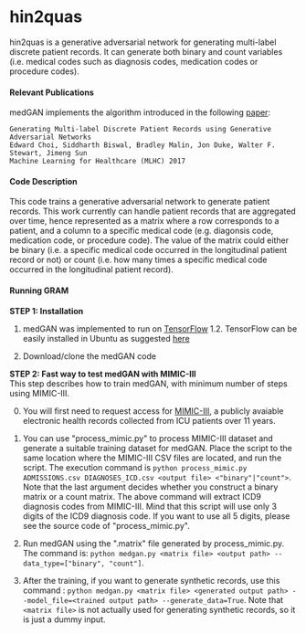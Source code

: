 # hin2quas

hin2quas is a generative adversarial network for generating multi-label discrete patient records. It can generate both
binary and count variables (i.e. medical codes such as diagnosis codes, medication codes or procedure codes).

#### Relevant Publications

medGAN implements the algorithm introduced in the following [paper](https://arxiv.org/abs/1703.06490):

	Generating Multi-label Discrete Patient Records using Generative Adversarial Networks
	Edward Choi, Siddharth Biswal, Bradley Malin, Jon Duke, Walter F. Stewart, Jimeng Sun  
	Machine Learning for Healthcare (MLHC) 2017

#### Code Description

This code trains a generative adversarial network to generate patient records. This work currently can handle patient
records that are aggregated over time, hence represented as a matrix where a row corresponds to a patient, and a column
to a specific medical code (e.g. diagonsis code, medication code, or procedure code). The value of the matrix could
either be binary (i.e. a specific medical code occurred in the longitudinal patient record or not) or count (i.e. how
many times a specific medical code occurred in the longitudinal patient record).

#### Running GRAM

**STEP 1: Installation**

1. medGAN was implemented to run on [TensorFlow](https://www.python.org/) 1.2. TensorFlow can be easily installed in
   Ubuntu as suggested [here](https://www.tensorflow.org/install/install_linux)

2. Download/clone the medGAN code

**STEP 2: Fast way to test medGAN with MIMIC-III**  
This step describes how to train medGAN, with minimum number of steps using MIMIC-III.

0. You will first need to request access for [MIMIC-III](https://mimic.physionet.org/gettingstarted/access/), a publicly
   avaiable electronic health records collected from ICU patients over 11 years.

1. You can use "process_mimic.py" to process MIMIC-III dataset and generate a suitable training dataset for medGAN.
   Place the script to the same location where the MIMIC-III CSV files are located, and run the script. The execution
   command is `python process_mimic.py ADMISSIONS.csv DIAGNOSES_ICD.csv <output file> <"binary"|"count">`. Note that the
   last argument decides whether you construct a binary matrix or a count matrix. The above command will extract ICD9
   diagnosis codes from MIMIC-III. Mind that this script will use only 3 digits of the ICD9 diagnosis code. If you want
   to use all 5 digits, please see the source code of "process_mimic.py".

2. Run medGAN using the ".matrix" file generated by process_mimic.py. The command is:
   `python medgan.py <matrix file> <output path> --data_type=["binary", "count"]`.

3. After the training, if you want to generate synthetic records, use this command :
   `python medgan.py <matrix file> <generated output path> --model_file=<trained output path> --generate_data=True`.
   Note that `<matrix file>` is not actually used for generating synthetic records, so it is just a dummy input.
